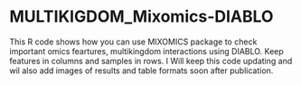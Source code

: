 # MULTIKIGDOM_Mixomics-DIABLO
This R code shows how you can use MIXOMICS package to check important omics feartures, multikingdom interactions using DIABLO. Keep features in columns and samples in rows. I Will keep this code updating and wil also add images of results and table formats soon after publication.  
